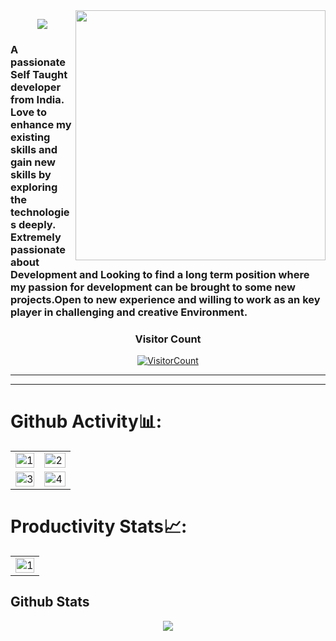 <img src="https://octodex.github.com//images/daftpunktocat-thomas.gif" height="400" align="right"/>
<!-- <h1 align="center">Hey, I'm Kalash Vasaniya</h1> -->
<p align="center">
  <img src="https://readme-typing-svg.herokuapp.com?color=%2336BCF7&lines=Hey+I'm+Kalash+Vasaniya">
</p>
<!-- [![Typing SVG](https://readme-typing-svg.herokuapp.com?color=%2336BCF7&lines=Hey+I'm+Kalash+Vasaniya)](https://git.io/typing-svg) -->
<h3 align="left">A passionate Self Taught developer from India. Love to enhance my existing skills and gain new skills by exploring the technologies deeply. Extremely passionate about Development and Looking to find a long term position where my passion for development can be brought to some new projects.Open to new experience and willing to work as an key player in challenging and creative Environment.</h3>

<h3 align="center">Visitor Count</h3>
<a align="center" href="https://profile-counter.glitch.me/{kalashvasaniya}/count.svg">
  
  ![VisitorCount](https://profile-counter.glitch.me/{kalashvasaniya}/count.svg)  
  
</a>
<hr>
<!-- ![gitartwork](gitartwork.svg) -->
<hr>

# Github Activity📊:

<table>
  <tr>
    <td><img src="https://github-readme-stats.vercel.app/api?username=kalashvasaniya&theme=radical&show_icons=true"  display=block width=100% height=auto  alt="1" ></td>
    <td><img src="https://github-readme-stats.vercel.app/api/top-langs/?username=kalashvasaniya&theme=radical&layout=compact&hide=Jupyter%20Notebook"  display=block width=100% height=auto  alt="2" ></td>
   </tr> 
   <tr>
      <td><img src="https://github-readme-streak-stats.herokuapp.com/?user=kalashvasaniya&theme=tokyonight"  display=block width=100% height=auto alt="3" ></td>
     <td><img src="https://github-readme-stats.vercel.app/api/wakatime?username=mindwrapper&custom_title=Language%20Stats&layout=compact&theme=tokyonight" align="right" display=block width=100% height=auto  alt="4"  >
  </td>
  </tr>
</table>

# Productivity Stats📈:
<table>
  <tr>
    <td><img src="https://github-profile-summary-cards.vercel.app/api/cards/profile-details?username=kalashvasaniya&theme=monokai"  display=block width=100% height=auto  alt="1" ></td>
   </tr> 
<!--    <tr>
      <td><img src="https://activity-graph.herokuapp.com/graph?username=kalashvasaniya&bg_color=1a1b27&color=be90f2&line=638fda&point=35aea1&area=true"  display=block width=100% height=auto alt="3" ></td>
  </td>
  </tr> -->
</table>

<h2> Github Stats </h2>
<div>
  <p align="center">
  <a href="https://github.com/ryo-ma/github-profile-trophy">
    <img align="center" margin="10" src="https://github-profile-trophy.vercel.app/?username=kalashvasaniya&column=7&margin-w=15&margin-h=15&theme=darkhub&no-bg=true"/>
  </a>
  </p>
</div>
